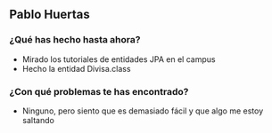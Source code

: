 ## Pablo Huertas
### ¿Qué has hecho hasta ahora?
- Mirado los tutoriales de entidades JPA en el campus
- Hecho la entidad Divisa.class 
### ¿Con qué problemas te has encontrado?
- Ninguno, pero siento que es demasiado fácil y que algo me estoy saltando
<br><br>

